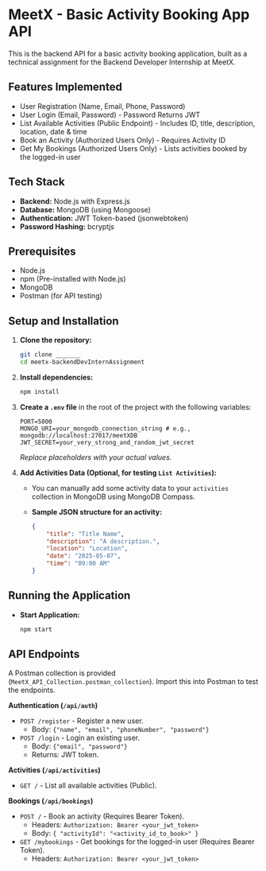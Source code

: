 # MeetX - Basic Activity Booking App API

This is the backend API for a basic activity booking application, built as a technical assignment for the Backend Developer Internship at MeetX.

## Features Implemented

* User Registration (Name, Email, Phone, Password)
* User Login (Email, Password) - Password Returns JWT
* List Available Activities (Public Endpoint) - Includes ID, title, description, location, date & time
* Book an Activity (Authorized Users Only) - Requires Activity ID
* Get My Bookings (Authorized Users Only) - Lists activities booked by the logged-in user

## Tech Stack

* **Backend:** Node.js with Express.js
* **Database:** MongoDB (using Mongoose)
* **Authentication:** JWT Token-based (jsonwebtoken)
* **Password Hashing:** bcryptjs

## Prerequisites

* Node.js
* npm (Pre-installed with Node.js)
* MongoDB
* Postman (for API testing)

## Setup and Installation

1.  **Clone the repository:**
    ```bash
    git clone _______
    cd meetx-backendDevInternAssignment
    ```

2.  **Install dependencies:**
    ```bash
    npm install
    ```

3.  **Create a `.env` file** in the root of the project with the following variables:
    ```env
    PORT=5000
    MONGO_URI=your_mongodb_connection_string # e.g., mongodb://localhost:27017/meetXDB
    JWT_SECRET=your_very_strong_and_random_jwt_secret
    ```
    *Replace placeholders with your actual values.*

4.  **Add Activities Data (Optional, for testing `List Activities`):**
    * You can manually add some activity data to your `activities` collection in MongoDB using MongoDB Compass. 
    * **Sample JSON structure for an activity:**

        ```json
        {
            "title": "Title Name",
            "description": "A description.",
            "location": "Location",
            "date": "2025-05-07",
            "time": "09:00 AM"
        }
        ```

## Running the Application

* **Start Application:**
    ```bash
    npm start
    ```

## API Endpoints

A Postman collection is provided (`MeetX_API_Collection.postman_collection`). Import this into Postman to test the endpoints.

**Authentication (`/api/auth`)**
* `POST /register` - Register a new user.
    * Body: `{"name", "email", "phoneNumber", "password"}`
* `POST /login` - Login an existing user.
    * Body: `{"email", "password"}`
    * Returns: JWT token.

**Activities (`/api/activities`)**
* `GET /` - List all available activities (Public).

**Bookings (`/api/bookings`)**
* `POST /` - Book an activity (Requires Bearer Token).
    * Headers: `Authorization: Bearer <your_jwt_token>`
    * Body: `{ "activityId": "<activity_id_to_book>" }`
* `GET /mybookings` - Get bookings for the logged-in user (Requires Bearer Token).
    * Headers: `Authorization: Bearer <your_jwt_token>`


